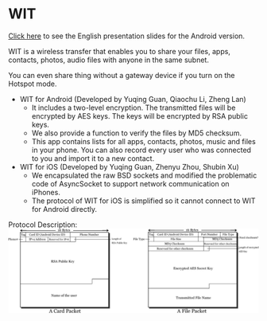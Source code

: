 WIT
===

[Click here](Wit_slides.pptx) to see the English presentation slides for the Android version.

WIT is a wireless transfer that enables you to share your files, apps, contacts, photos, audio files with anyone in the same subnet.

You can even share thing without a gateway device if you turn on the Hotspot mode.

- WIT for Android (Developed by Yuqing Guan, Qiaochu Li, Zheng Lan)
  - It includes a two-level encryption. The transmitted files will be encrypted by AES keys. The keys will be encrypted by RSA public keys.
  - We also provide a function to verify the files by MD5 checksum.
  - This app contains lists for all apps, contacts, photos, music and files in your phone. You can also record every user who was connected to you and import it to a new contact.
- WIT for iOS (Developed by Yuqing Guan, Zhenyu Zhou, Shubin Xu)
  - We encapsulated the raw BSD sockets and modified the problematic code of AsyncSocket to support network communication on iPhones.
  - The protocol of WIT for iOS is simplified so it cannot connect to WIT for Android directly.

Protocol Description:
![image1](1.png)

